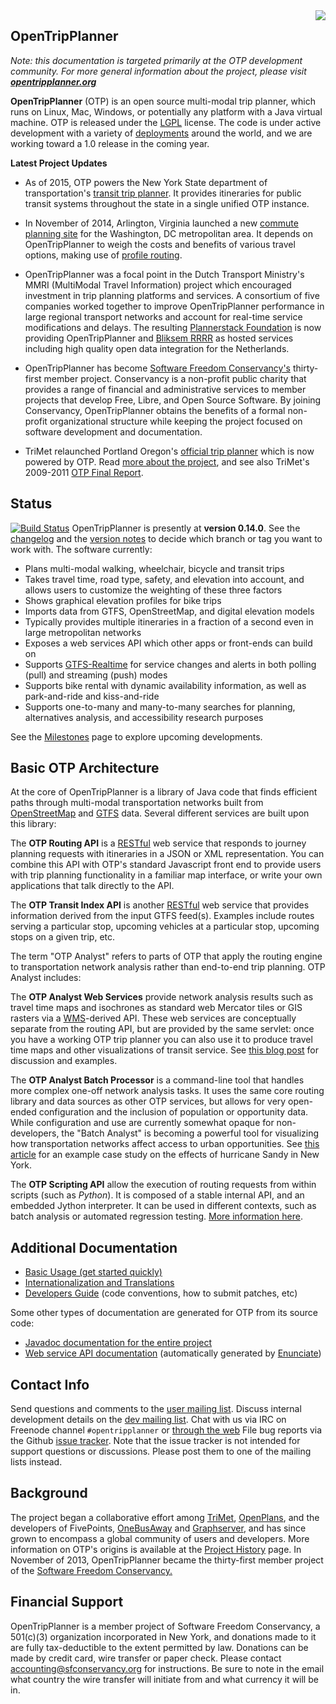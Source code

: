 <img src="https://github.com/opentripplanner/OpenTripPlanner/wiki/Home/otp_logo_wiki.png" align="right"/>

## OpenTripPlanner
_Note: this documentation is targeted primarily at the OTP development community. For more general information about the project, please visit [**opentripplanner.org**](http://www.opentripplanner.org)_

**OpenTripPlanner** (OTP) is an open source multi-modal trip planner, which runs on Linux, Mac, Windows, or potentially any platform with a Java virtual machine. OTP is released under the [LGPL](http://www.gnu.org/licenses/lgpl-3.0.txt) license.
The code is under active development with a variety of [deployments](Deployments) around the world, and we are working toward a 1.0 release in the coming year.

**Latest Project Updates**

 * As of 2015, OTP powers the New York State department of transportation's [transit trip planner](http://511ny.org/tripplanner/default.aspx).
   It provides itineraries for public transit systems throughout the state in a single unified OTP instance.

 * In November of 2014, Arlington, Virginia launched a new [commute planning site](http://mobilitylab.org/2014/11/07/the-who-what-when-where-whys-of-carfreeatoz/) for the Washington, DC metropolitan area.
 It depends on OpenTripPlanner to weigh the costs and benefits of various travel options, making use of [profile routing](http://conveyal.com/blog/2015/02/24/what-is-profile-routing/).

 * OpenTripPlanner was a focal point in the Dutch Transport Ministry's MMRI (MultiModal Travel Information) project which encouraged investment in trip planning platforms and services. A consortium of five companies worked together to improve OpenTripPlanner performance in large regional transport networks and account for real-time service modifications and delays. The resulting [Plannerstack Foundation](http://www.plannerstack.org/)
 is now providing OpenTripPlanner and [Bliksem RRRR](https://github.com/bliksemlabs/rrrr) as hosted services including high quality open data integration for the Netherlands.

 * OpenTripPlanner has become <a href="http://sfconservancy.org/">Software Freedom Conservancy's</a> thirty-first member project. Conservancy is a non-profit public charity that provides a range of financial and administrative services to member projects that develop Free, Libre, and Open Source Software. By joining Conservancy, OpenTripPlanner obtains the benefits of a formal non-profit organizational structure while keeping the project focused on software development and documentation.

 * TriMet relaunched Portland Oregon's [official trip planner](http://ride.trimet.org) which is now powered by OTP. Read [more about the project](https://github.com/openplans/OpenTripPlanner/wiki/Portland-Regional-Trip-Planner), and see also TriMet's 2009-2011 [OTP Final Report](https://github.com/opentripplanner/OpenTripPlanner/wiki/Reports/OTP%20Final%20Report%20-%20Metro%202009-2011%20RTO%20Grant.pdf).


## Status

[![Build Status](http://ci.opentripplanner.org/buildStatus/icon?job=OpenTripPlanner)](http://ci.opentripplanner.org/job/OpenTripPlanner/)
OpenTripPlanner is presently at **version 0.14.0**. See the [changelog](Changelog) and the [version notes](Version-Notes) to decide which branch or tag you want to work with. The software currently:

 * Plans multi-modal walking, wheelchair, bicycle and transit trips
 * Takes travel time, road type, safety, and elevation into account, and allows users to customize the weighting of these three factors
 * Shows graphical elevation profiles for bike trips
 * Imports data from GTFS, OpenStreetMap, and digital elevation models
 * Typically provides multiple itineraries in a fraction of a second even in large metropolitan networks
 * Exposes a web services API which other apps or front-ends can build on
 * Supports [GTFS-Realtime](https://developers.google.com/transit/gtfs-realtime/) for service changes and alerts in both polling (pull) and streaming (push) modes
 * Supports bike rental with dynamic availability information, as well as park-and-ride and kiss-and-ride
 * Supports one-to-many and many-to-many searches for planning, alternatives analysis, and accessibility research purposes

See the [Milestones](https://github.com/opentripplanner/OpenTripPlanner/milestones) page to explore upcoming developments.


## Basic OTP Architecture

At the core of OpenTripPlanner is a library of Java code that finds efficient paths through multi-modal transportation networks built from [OpenStreetMap](http://wiki.openstreetmap.org/wiki/Main_Page) and [GTFS](https://developers.google.com/transit/gtfs/) data. Several different services are built upon this library:

The **OTP Routing API** is a [RESTful](https://en.wikipedia.org/wiki/Representational_state_transfer) web service that responds to journey planning requests with itineraries in a JSON or XML representation. You can combine this API with OTP's standard Javascript front end to provide users with trip planning functionality in a familiar map interface, or write your own applications that talk directly to the API.

The **OTP Transit Index API** is another [RESTful](https://en.wikipedia.org/wiki/Representational_state_transfer) web service that provides information derived from the input GTFS feed(s). Examples include routes serving a particular stop, upcoming vehicles at a particular stop, upcoming stops on a given trip, etc.

The term "OTP Analyst" refers to parts of OTP that apply the routing engine to transportation network analysis rather than end-to-end trip planning. OTP Analyst includes:

The **OTP Analyst Web Services** provide network analysis results such as travel time maps and isochrones as standard web Mercator tiles or GIS rasters via a [WMS](http://en.wikipedia.org/wiki/Web_Map_Service)-derived API. These web services are conceptually separate from the routing API, but are provided by the same servlet: once you have a working OTP trip planner you can also use it to produce travel time maps and other visualizations of transit service. See [this blog post](http://conveyal.com/blog/2012/07/02/analyst/) for discussion and examples.

The **OTP Analyst Batch Processor** is a command-line tool that handles more complex one-off network analysis tasks. It uses the same core routing library and data sources as other OTP services, but allows for very open-ended configuration and the inclusion of population or opportunity data. While configuration and use are currently somewhat opaque for non-developers, the "Batch Analyst" is becoming a powerful tool for visualizing how transportation networks affect access to urban opportunities. See [this article](http://www.theatlanticcities.com/commute/2013/01/best-maps-weve-seen-sandys-transit-outage-new-york/4488/) for an example case study on the effects of hurricane Sandy in New York.

The **OTP Scripting API** allow the execution of routing requests from within scripts (such as _Python_). It is composed of a stable internal API, and an embedded Jython interpreter. It can be used in different contexts, such as batch analysis or automated regression testing. [More information here](Scripting).

## Additional Documentation

 * [Basic Usage (get started quickly)](Basic-Usage)
 * [Internationalization and Translations](Translation)
 * [Developers Guide](Developers-Guide) (code conventions, how to submit patches, etc)

Some other types of documentation are generated for OTP from its source code:

 * [Javadoc documentation for the entire project](http://dev.opentripplanner.org/javadoc/)
 * [Web service API documentation](http://dev.opentripplanner.org/apidoc) (automatically generated by [Enunciate](http://enunciate.codehaus.org/))


## Contact Info

Send questions and comments to the [user mailing list](http://groups.google.com/group/opentripplanner-users).
Discuss internal development details on the [dev mailing list](http://groups.google.com/group/opentripplanner-dev).
Chat with us via IRC on Freenode channel `#opentripplanner` or [through the web](http://webchat.freenode.net/?channels=opentripplanner)
File bug reports via the Github [issue tracker](https://github.com/openplans/OpenTripPlanner/issues). Note that the issue tracker is not intended for support questions or discussions. Please post them to one of the mailing lists instead.


## Background

The project began a collaborative effort among [TriMet](http://trimet.org), [OpenPlans](http://openplans.org), and the developers of FivePoints, [OneBusAway](https://github.com/OneBusAway/onebusaway/wiki) and [Graphserver](http://bmander.github.com/graphserver/), and has since grown to encompass a global community of users and developers. More information on OTP's origins is available at the [Project History](Project-History) page.
In November of 2013, OpenTripPlanner became the thirty-first member project of the <a href="http://sfconservancy.org/">Software Freedom Conservancy.</a>

## Financial Support

OpenTripPlanner is a member project of Software Freedom Conservancy, a 501(c)(3) organization incorporated in New York, and donations made to it are fully tax-deductible to the extent permitted by law. Donations can be made by credit card, wire transfer or paper check. Please contact <accounting@sfconservancy.org> for instructions. Be sure to note in the email what country the wire transfer will initiate from and what currency it will be in.
